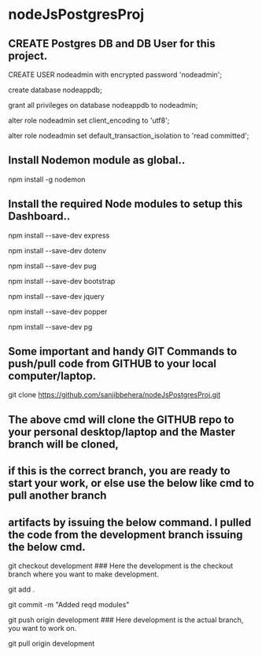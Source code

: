 # nodeJsPostgresProj

## CREATE Postgres DB and DB User for this project.

CREATE USER nodeadmin with encrypted password 'nodeadmin';

create database nodeappdb;

grant all privileges on database nodeappdb to nodeadmin;

alter role nodeadmin set client_encoding to 'utf8';

alter role nodeadmin set default_transaction_isolation to 'read committed';

## Install Nodemon module as global..

npm install -g nodemon

## Install the required Node modules to setup this Dashboard..

npm install --save-dev express

npm install --save-dev dotenv

npm install --save-dev pug

npm install --save-dev bootstrap

npm install --save-dev jquery

npm install --save-dev popper

npm install --save-dev pg

## Some important and handy GIT Commands to push/pull code from GITHUB to your local computer/laptop.

git clone https://github.com/sanjibbehera/nodeJsPostgresProj.git  

## The above cmd will clone the GITHUB repo to your personal desktop/laptop and the Master branch will be cloned,
## if this is the correct branch, you are ready to start your work, or else use the below like cmd to pull another branch 
## artifacts by issuing the below command. I pulled the code from the development branch issuing the below cmd.

git checkout development  ### Here the development is the checkout branch where you want to make development. 

git add .

git commit -m "Added reqd modules"

git push origin development  ### Here development is the actual branch, you want to work on.

git pull origin development
